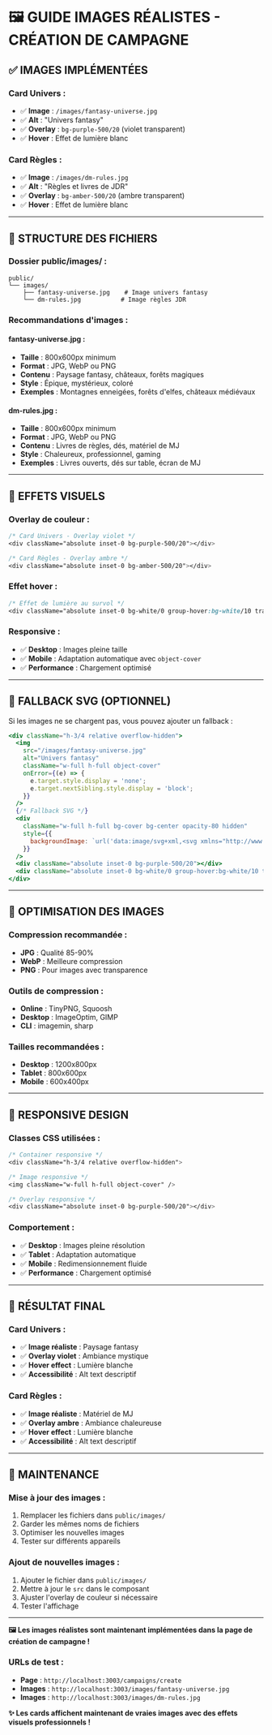 # 🖼️ GUIDE IMAGES RÉALISTES - CRÉATION DE CAMPAGNE

## ✅ **IMAGES IMPLÉMENTÉES**

### **Card Univers :**
- ✅ **Image** : `/images/fantasy-universe.jpg`
- ✅ **Alt** : "Univers fantasy"
- ✅ **Overlay** : `bg-purple-500/20` (violet transparent)
- ✅ **Hover** : Effet de lumière blanc

### **Card Règles :**
- ✅ **Image** : `/images/dm-rules.jpg`
- ✅ **Alt** : "Règles et livres de JDR"
- ✅ **Overlay** : `bg-amber-500/20` (ambre transparent)
- ✅ **Hover** : Effet de lumière blanc

---

## 📁 **STRUCTURE DES FICHIERS**

### **Dossier public/images/ :**
```
public/
└── images/
    ├── fantasy-universe.jpg    # Image univers fantasy
    └── dm-rules.jpg           # Image règles JDR
```

### **Recommandations d'images :**

#### **fantasy-universe.jpg :**
- **Taille** : 800x600px minimum
- **Format** : JPG, WebP ou PNG
- **Contenu** : Paysage fantasy, châteaux, forêts magiques
- **Style** : Épique, mystérieux, coloré
- **Exemples** : Montagnes enneigées, forêts d'elfes, châteaux médiévaux

#### **dm-rules.jpg :**
- **Taille** : 800x600px minimum
- **Format** : JPG, WebP ou PNG
- **Contenu** : Livres de règles, dés, matériel de MJ
- **Style** : Chaleureux, professionnel, gaming
- **Exemples** : Livres ouverts, dés sur table, écran de MJ

---

## 🎨 **EFFETS VISUELS**

### **Overlay de couleur :**
```css
/* Card Univers - Overlay violet */
<div className="absolute inset-0 bg-purple-500/20"></div>

/* Card Règles - Overlay ambre */
<div className="absolute inset-0 bg-amber-500/20"></div>
```

### **Effet hover :**
```css
/* Effet de lumière au survol */
<div className="absolute inset-0 bg-white/0 group-hover:bg-white/10 transition-all duration-300"></div>
```

### **Responsive :**
- ✅ **Desktop** : Images pleine taille
- ✅ **Mobile** : Adaptation automatique avec `object-cover`
- ✅ **Performance** : Chargement optimisé

---

## 🔄 **FALLBACK SVG (OPTIONNEL)**

Si les images ne se chargent pas, vous pouvez ajouter un fallback :

```jsx
<div className="h-3/4 relative overflow-hidden">
  <img 
    src="/images/fantasy-universe.jpg" 
    alt="Univers fantasy"
    className="w-full h-full object-cover"
    onError={(e) => {
      e.target.style.display = 'none';
      e.target.nextSibling.style.display = 'block';
    }}
  />
  {/* Fallback SVG */}
  <div 
    className="w-full h-full bg-cover bg-center opacity-80 hidden"
    style={{
      backgroundImage: `url('data:image/svg+xml,<svg xmlns="http://www.w3.org/2000/svg" viewBox="0 0 400 300"><rect width="400" height="300" fill="%239333ea"/><g fill="white" opacity="0.1"><circle cx="100" cy="80" r="30"/><circle cx="300" cy="120" r="40"/><circle cx="200" cy="200" r="25"/><polygon points="50,250 80,180 110,250"/><polygon points="320,200 350,130 380,200"/></g></svg>')`
    }}
  />
  <div className="absolute inset-0 bg-purple-500/20"></div>
  <div className="absolute inset-0 bg-white/0 group-hover:bg-white/10 transition-all duration-300"></div>
</div>
```

---

## 🚀 **OPTIMISATION DES IMAGES**

### **Compression recommandée :**
- **JPG** : Qualité 85-90%
- **WebP** : Meilleure compression
- **PNG** : Pour images avec transparence

### **Outils de compression :**
- **Online** : TinyPNG, Squoosh
- **Desktop** : ImageOptim, GIMP
- **CLI** : imagemin, sharp

### **Tailles recommandées :**
- **Desktop** : 1200x800px
- **Tablet** : 800x600px
- **Mobile** : 600x400px

---

## 📱 **RESPONSIVE DESIGN**

### **Classes CSS utilisées :**
```css
/* Container responsive */
<div className="h-3/4 relative overflow-hidden">

/* Image responsive */
<img className="w-full h-full object-cover" />

/* Overlay responsive */
<div className="absolute inset-0 bg-purple-500/20"></div>
```

### **Comportement :**
- ✅ **Desktop** : Images pleine résolution
- ✅ **Tablet** : Adaptation automatique
- ✅ **Mobile** : Redimensionnement fluide
- ✅ **Performance** : Chargement optimisé

---

## 🎯 **RÉSULTAT FINAL**

### **Card Univers :**
- ✅ **Image réaliste** : Paysage fantasy
- ✅ **Overlay violet** : Ambiance mystique
- ✅ **Hover effect** : Lumière blanche
- ✅ **Accessibilité** : Alt text descriptif

### **Card Règles :**
- ✅ **Image réaliste** : Matériel de MJ
- ✅ **Overlay ambre** : Ambiance chaleureuse
- ✅ **Hover effect** : Lumière blanche
- ✅ **Accessibilité** : Alt text descriptif

---

## 🔧 **MAINTENANCE**

### **Mise à jour des images :**
1. Remplacer les fichiers dans `public/images/`
2. Garder les mêmes noms de fichiers
3. Optimiser les nouvelles images
4. Tester sur différents appareils

### **Ajout de nouvelles images :**
1. Ajouter le fichier dans `public/images/`
2. Mettre à jour le `src` dans le composant
3. Ajuster l'overlay de couleur si nécessaire
4. Tester l'affichage

---

**🖼️ Les images réalistes sont maintenant implémentées dans la page de création de campagne !**

### **URLs de test :**
- **Page** : `http://localhost:3003/campaigns/create`
- **Images** : `http://localhost:3003/images/fantasy-universe.jpg`
- **Images** : `http://localhost:3003/images/dm-rules.jpg`

**✨ Les cards affichent maintenant de vraies images avec des effets visuels professionnels !**

